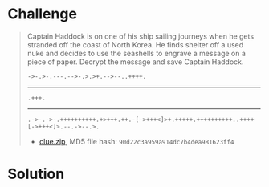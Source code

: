 # Challenge

> Captain Haddock is on one of his ship sailing journeys when he gets stranded off the coast of North Korea. He finds shelter off a used nuke and decides to use the seashells to engrave a message on a piece of paper. Decrypt the message and save Captain Haddock.
> 
> `->-.>-.---.-->-.>.>+.-->--..++++.`
> 
> ***
> 
> `.+++.`
> 
> ***
> 
> `.->-.->-.++++++++++.+>+++.++.-[->+++<]>+.+++++.++++++++++..++++[->+++<]>.--.->--.>.`
> 
> * [clue.zip](attachments/clue.zip), MD5 file hash: `90d22c3a959a914dc7b4dea981623ff4`

# Solution

